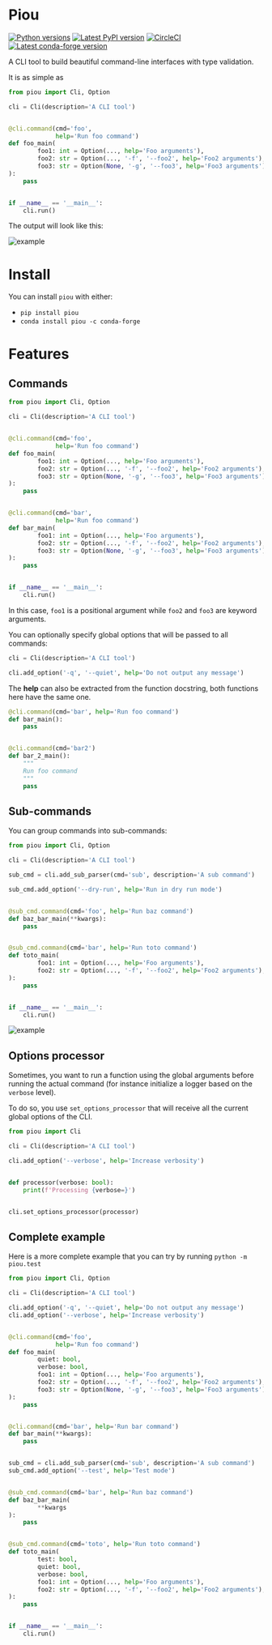 # Piou

[![Python versions](https://img.shields.io/pypi/pyversions/piou)](https://pypi.python.org/pypi/piou)
[![Latest PyPI version](https://img.shields.io/pypi/v/piou?logo=pypi)](https://pypi.python.org/pypi/piou)
[![CircleCI](https://circleci.com/gh/Andarius/piou/tree/master.svg?style=shield)](https://app.circleci.com/pipelines/github/Andarius/piou?branch=master)
[![Latest conda-forge version](https://img.shields.io/conda/vn/conda-forge/piou?logo=conda-forge)](https://anaconda.org/conda-forge/piou)

A CLI tool to build beautiful command-line interfaces with type validation.

It is as simple as

```python
from piou import Cli, Option

cli = Cli(description='A CLI tool')


@cli.command(cmd='foo',
             help='Run foo command')
def foo_main(
        foo1: int = Option(..., help='Foo arguments'),
        foo2: str = Option(..., '-f', '--foo2', help='Foo2 arguments'),
        foo3: str = Option(None, '-g', '--foo3', help='Foo3 arguments'),
):
    pass


if __name__ == '__main__':
    cli.run()
```

The output will look like this:

![example](https://github.com/Andarius/piou/raw/master/docs/simple-output.png)

# Install

You can install `piou` with either:

- `pip install piou`
- `conda install piou -c conda-forge`

# Features

## Commands

```python
from piou import Cli, Option

cli = Cli(description='A CLI tool')


@cli.command(cmd='foo',
             help='Run foo command')
def foo_main(
        foo1: int = Option(..., help='Foo arguments'),
        foo2: str = Option(..., '-f', '--foo2', help='Foo2 arguments'),
        foo3: str = Option(None, '-g', '--foo3', help='Foo3 arguments'),
):
    pass


@cli.command(cmd='bar',
             help='Run foo command')
def bar_main(
        foo1: int = Option(..., help='Foo arguments'),
        foo2: str = Option(..., '-f', '--foo2', help='Foo2 arguments'),
        foo3: str = Option(None, '-g', '--foo3', help='Foo3 arguments'),
):
    pass


if __name__ == '__main__':
    cli.run()
```  

In this case, `foo1` is a positional argument while `foo2` and `foo3` are keyword arguments.

You can optionally specify global options that will be passed to all commands:

```python
cli = Cli(description='A CLI tool')

cli.add_option('-q', '--quiet', help='Do not output any message')
```

The **help** can also be extracted from the function docstring, both functions here have the same one.

```python
@cli.command(cmd='bar', help='Run foo command')
def bar_main():
    pass


@cli.command(cmd='bar2')
def bar_2_main():
    """
    Run foo command
    """
    pass
```

## Sub-commands

You can group commands into sub-commands:

```python
from piou import Cli, Option

cli = Cli(description='A CLI tool')

sub_cmd = cli.add_sub_parser(cmd='sub', description='A sub command')

sub_cmd.add_option('--dry-run', help='Run in dry run mode')


@sub_cmd.command(cmd='foo', help='Run baz command')
def baz_bar_main(**kwargs):
    pass


@sub_cmd.command(cmd='bar', help='Run toto command')
def toto_main(
        foo1: int = Option(..., help='Foo arguments'),
        foo2: str = Option(..., '-f', '--foo2', help='Foo2 arguments'),
):
    pass


if __name__ == '__main__':
    cli.run()

```

![example](https://github.com/Andarius/piou/raw/master/docs/sub-cmd-output.png)

## Options processor

Sometimes, you want to run a function using the global arguments before running the actual command (for instance
initialize a logger based on the `verbose` level).

To do so, you use `set_options_processor` that will receive all the current global options of the CLI.

```python
from piou import Cli

cli = Cli(description='A CLI tool')

cli.add_option('--verbose', help='Increase verbosity')


def processor(verbose: bool):
    print(f'Processing {verbose=}')


cli.set_options_processor(processor)
```

## Complete example

Here is a more complete example that you can try by running `python -m piou.test`

```python
from piou import Cli, Option

cli = Cli(description='A CLI tool')

cli.add_option('-q', '--quiet', help='Do not output any message')
cli.add_option('--verbose', help='Increase verbosity')


@cli.command(cmd='foo',
             help='Run foo command')
def foo_main(
        quiet: bool,
        verbose: bool,
        foo1: int = Option(..., help='Foo arguments'),
        foo2: str = Option(..., '-f', '--foo2', help='Foo2 arguments'),
        foo3: str = Option(None, '-g', '--foo3', help='Foo3 arguments'),
):
    pass


@cli.command(cmd='bar', help='Run bar command')
def bar_main(**kwargs):
    pass


sub_cmd = cli.add_sub_parser(cmd='sub', description='A sub command')
sub_cmd.add_option('--test', help='Test mode')


@sub_cmd.command(cmd='bar', help='Run baz command')
def baz_bar_main(
        **kwargs
):
    pass


@sub_cmd.command(cmd='toto', help='Run toto command')
def toto_main(
        test: bool,
        quiet: bool,
        verbose: bool,
        foo1: int = Option(..., help='Foo arguments'),
        foo2: str = Option(..., '-f', '--foo2', help='Foo2 arguments'),
):
    pass


if __name__ == '__main__':
    cli.run()
```
